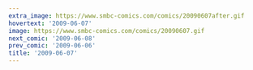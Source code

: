 ```yaml
---
extra_image: https://www.smbc-comics.com/comics/20090607after.gif
hovertext: '2009-06-07'
image: https://www.smbc-comics.com/comics/20090607.gif
next_comic: '2009-06-08'
prev_comic: '2009-06-06'
title: '2009-06-07'
---
```


